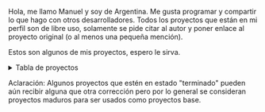 Hola, me llamo Manuel y soy de Argentina. Me gusta programar y compartir lo que hago con otros desarrolladores. Todos los proyectos que están en mi perfil son de libre uso, solamente se pide citar al autor y poner enlace al proyecto original (o al menos una pequeña mención). 

Estos son algunos de mis proyectos, espero le sirva.

<details>

<summary>Tabla de proyectos</summary>

|     **PROYECTO**     |   **PLATAFORMA**  | **ESTADO** |    **DETALLES**    | **LIBRERIAS USADAS**                                                              |                         **REPOSITORIO**                        |
|:--------------------:|:-----------------:|:----------:|:------------------:|----------------------------------------------------------------------------------------|:--------------------------------------------------------------:|
| crud-mvc-aspnet      |        Web        | terminado  | .Net Framework 4.5 | - Entity Framework<br>- DataTables                                                     | [link](https://github.com/manuel-chinchi/crud-mvc-aspnet)	      |
| crud-mvc-dotnet      |        Web        | terminado  | .Net Core 3.1      | - Entity Framework<br>- DataTables<br>- FluentValidation                               | [link](https://github.com/manuel-chinchi/crud-mvc-dotnet)      |
| crud-mvp-winforms    | Desktop (Windows) | terminado  | .Net Framework 4.5 | - Dapper<br>- Report Viewer                                                            | [link](https://github.com/manuel-chinchi/crud-mvp-winforms)    |
| crud-blazor          |        Web        | avanzado   | .Net Core 3.1      | - Entity Framework<br>- SweetAlert2<br>- CsvHelper<br>- EPPlus<br>- iText (ItextSharp) | [link](https://github.com/manuel-chinchi/crud-blazor)          |
| crud-xamarin-android |  Mobile (Android) | avanzado   | -                  | - sqlite-net-pcl                                                                       | [link](https://github.com/manuel-chinchi/crud-xamarin-android) |
| crud-maui-android    |  Mobile (Android) | en curso   | .Net 7             |                                                                                        | [link](https://github.com/manuel-chinchi/crud-maui-android)    |
| crud-vb6             | Desktop (Windows) | en curso   | VB6                | - Crystal Reports 8.5<br>- SQLite<br>- InnoSetup                                       | [link](https://github.com/manuel-chinchi/crud-vb6)    |

</details>

Aclaración: Algunos proyectos que estén en estado "terminado" pueden aún recibir alguna que otra corrección pero por lo general se consideran proyectos maduros para ser usados como proyectos base.
